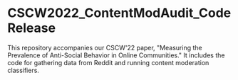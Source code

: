 # CSCW2022_ContentModAudit_CodeRelease
This repository accompanies our CSCW'22 paper, "Measuring the Prevalence of Anti-Social Behavior in Online Communities." It includes the code for gathering data from Reddit and running content moderation classifiers. 
